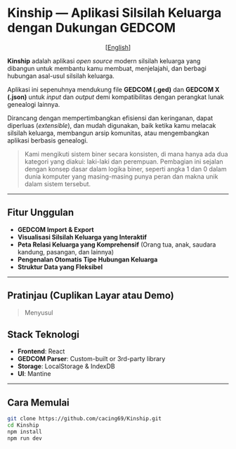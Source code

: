 # Kinship — Aplikasi Silsilah Keluarga dengan Dukungan GEDCOM

<p align="center">
  [<a href="../README.md">English</a>]
</p>

**Kinship** adalah aplikasi *open source* modern silsilah keluarga yang dibangun untuk membantu kamu membuat, menjelajahi, dan berbagi hubungan asal-usul silsilah keluarga.

Aplikasi ini sepenuhnya mendukung file **GEDCOM (.ged)** dan **GEDCOM X (.json)**  untuk *input* dan *output* demi kompatibilitas dengan perangkat lunak genealogi lainnya.

Dirancang dengan mempertimbangkan efisiensi dan keringanan, dapat diperluas (*extensible*), dan mudah digunakan, baik ketika kamu melacak silsilah keluarga, membangun arsip komunitas, atau mengembangkan aplikasi berbasis genealogi.

>Kami mengikuti sistem biner secara konsisten, di mana hanya ada dua kategori yang diakui: laki-laki dan perempuan. Pembagian ini sejalan dengan konsep dasar dalam logika biner, seperti angka 1 dan 0 dalam dunia komputer yang masing-masing punya peran dan makna unik dalam sistem tersebut.

---

## Fitur Unggulan

- **GEDCOM Import & Export**
- **Visualisasi Silsilah Keluarga yang Interaktif**
- **Peta Relasi Keluarga yang Komprehensif** (Orang tua, anak, saudara kandung, pasangan, dan lainnya)
- **Pengenalan Otomatis Tipe Hubungan Keluarga**
- **Struktur Data yang Fleksibel**

---

## Pratinjau (Cuplikan Layar atau Demo)

> Menyusul

## Stack Teknologi

- **Frontend**: React
- **GEDCOM Parser**: Custom-built or 3rd-party library
- **Storage**: LocalStorage & IndexDB
- **UI**: Mantine

---

## Cara Memulai

```bash
git clone https://github.com/cacing69/Kinship.git
cd Kinship
npm install
npm run dev
